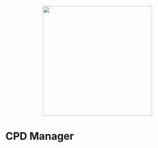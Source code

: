 <div id="header" align="center">
  <img src="https://i.giphy.com/media/v1.Y2lkPTc5MGI3NjExNXAweG8yaWMxZ3NwY2E3NTFnZmpycHdkMm41NHp6czExbTZwajJ1eSZlcD12MV9pbnRlcm5hbF9naWZfYnlfaWQmY3Q9Zw/vVvguvsb6grLZ8sH1u/giphy.gif" width="300" height="300"/>
</div>

<h1>CPD Manager</h1>


